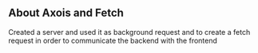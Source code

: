 
## About Axois and Fetch
Created a server and used it as background request and to create a fetch request in order to communicate the backend with the frontend
